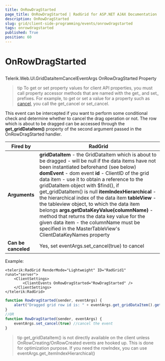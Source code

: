 ```yaml
---
title: OnRowDragStarted
page_title: OnRowDragStarted | RadGrid for ASP.NET AJAX Documentation
description: OnRowDragStarted
slug: grid/client-side-programming/events/onrowdragstarted
tags: onrowdragstarted
published: True
position: 60
---
```


# OnRowDragStarted



##   

Telerik.Web.UI.GridDataItemCancelEventArgs OnRowDragStarted Property

>tip To get or set property values for client API properties, you must call property accessor methods that are named with the get_ and set_ prefixes. For example, to get or set a value for a property such as [cancel](http://msdn.microsoft.com/en-us/library/bb310859.aspx), you call the get_cancel or set_cancel.
>


This event can be intercepted if you want to perform some conditional check and determine whether to cancel the drag operation or not. The row which is about to be dragged can be accessed through the **get_gridDataItem()** property of the second argument passed in the OnRowDragStarted handler.


|  **Fired by**  | RadGrid |
| ------ | ------ |
| **Arguments** | **gridDataItem** - the GridDataItem which is about to be dragged - will be null if the data items have not been instantiated beforehand (see below) **domEvent** - dom event **id** - ClientID of the grid data item - use it to obtain a reference to the gridDataItem object with $find(), if get_gridDataItem() is null **itemIndexHierarchical** - the hierarchical index of the data item **tableView** - the tableview object, to which the data item belongs **args.getDataKeyValue(columnName)** - method that returns the data key value for the given data item - the columnName must be specified in the MasterTableView's ClientDataKeyNames property|
| **Can be canceled** |Yes, set eventArgs.set_cancel(true) to cancel|

Example:

````ASP.NET
<telerik:RadGrid RenderMode="Lightweight" ID="RadGrid1" runat="server">
    <ClientSettings>
        <ClientEvents OnRowDragStarted="RowDragStarted" />
    </ClientSettings>
</telerik:RadGrid>
````



````JavaScript
function RowDragStarted(sender, eventArgs) {
    alert("Dragged grid row id is: " + eventArgs.get_gridDataItem().get_id());
}
//OR
function RowDragStarted(sender, eventArgs) {
    eventArgs.set_cancel(true) //cancel the event
}
````



>tip get_gridDataItem() is not directly available on the client unless OnRowCreating/OnRowCreated events are hooked up. This is done for optimization purpose. If you need the rowIndex, you can use eventArgs.get_itemIndexHierarchical()
>
